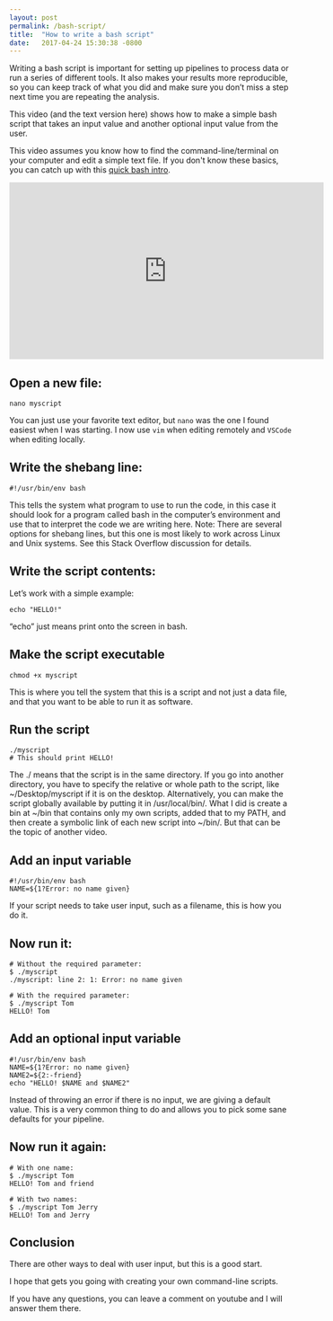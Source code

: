 ```yaml
---
layout: post
permalink: /bash-script/
title:  "How to write a bash script"
date:   2017-04-24 15:30:38 -0800
---
```


Writing a bash script is important for setting up pipelines to process data or run a series of different tools. It also makes your results more reproducible, so you can keep track of what you did and make sure you don’t miss a step next time you are repeating the analysis.

This video (and the text version here) shows how to make a simple bash script that takes an input value and another optional input value from the user.

This video assumes you know how to find the command-line/terminal on your computer and edit a simple text file. If you don't know these basics, you can catch up with this [quick bash intro](/bash-intro/).

<iframe width="560" height="315" src="https://www.youtube.com/embed/F-gskSl4pwQ" frameborder="0" allow="accelerometer; autoplay; clipboard-write; encrypted-media; gyroscope; picture-in-picture" allowfullscreen></iframe>

## Open a new file:
```
nano myscript
```
You can just use your favorite text editor, but `nano` was the one I found easiest when I was starting. I now use `vim` when editing remotely and `VSCode` when editing locally.

## Write the shebang line:
```
#!/usr/bin/env bash
```
This tells the system what program to use to run the code, in this case it should look for a program called bash in the computer’s environment and use that to interpret the code we are writing here.
Note: There are several options for shebang lines, but this one is most likely to work across Linux and Unix systems. See this Stack Overflow discussion for details.

## Write the script contents:
Let’s work with a simple example:
```
echo "HELLO!"
```
“echo” just means print onto the screen in bash.

## Make the script executable
```
chmod +x myscript
```
This is where you tell the system that this is a script and not just a data file, and that you want to be able to run it as software.

## Run the script
```
./myscript
# This should print HELLO!
```
The ./ means that the script is in the same directory. If you go into another directory, you have to specify the relative or whole path to the script, like ~/Desktop/myscript if it is on the desktop. Alternatively, you can make the script globally available by putting it in /usr/local/bin/. What I did is create a bin at ~/bin that contains only my own scripts, added that to my PATH, and then create a symbolic link of each new script into ~/bin/. But that can be the topic of another video.

## Add an input variable
```
#!/usr/bin/env bash
NAME=${1?Error: no name given}
```
If your script needs to take user input, such as a filename, this is how you do it.

## Now run it:

```
# Without the required parameter:
$ ./myscript
./myscript: line 2: 1: Error: no name given

# With the required parameter:
$ ./myscript Tom
HELLO! Tom
```

## Add an optional input variable
```
#!/usr/bin/env bash
NAME=${1?Error: no name given}
NAME2=${2:-friend}
echo "HELLO! $NAME and $NAME2"
```
Instead of throwing an error if there is no input, we are giving a default value. This is a very common thing to do and allows you to pick some sane defaults for your pipeline.

## Now run it again:
```
# With one name:
$ ./myscript Tom
HELLO! Tom and friend

# With two names:
$ ./myscript Tom Jerry
HELLO! Tom and Jerry
```

## Conclusion
There are other ways to deal with user input, but this is a good start.

I hope that gets you going with creating your own command-line scripts.

If you have any questions, you can leave a comment on youtube and I will answer them there.
